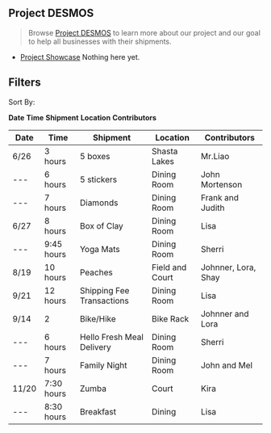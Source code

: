## Project DESMOS
> Browse [Project DESMOS](https://www.coramranch.com/) to learn more about our project and our goal to help all businesses with their shipments.
- [Project Showcase](https://www.youtube.com/watch?v=Mp2-9soBqSo&ab_channel=JaJaBean) Nothing here yet.

## Filters
Sort By:

**Date**     **Time**       **Shipment**       **Location**      **Contributors**

| Date | Time | Shipment | Location | Contributors |
| --- | --- | --- | --- | --- |
| 6/26 | 3 hours | 5 boxes | Shasta Lakes | Mr.Liao |
| --- | 6 hours | 5 stickers | Dining Room | John Mortenson |
| --- | 7 hours | Diamonds | Dining Room | Frank and Judith |
| 6/27 | 8 hours | Box of Clay | Dining Room | Lisa |
| --- | 9:45 hours | Yoga Mats | Dining Room | Sherri|
| 8/19 | 10 hours | Peaches | Field and Court | Johnner, Lora, Shay|
| 9/21 | 12 hours | Shipping Fee Transactions | Dining Room | Lisa |
| 9/14 | 2 | Bike/Hike | Bike Rack | Johnner and Lora |
| --- | 6 hours | Hello Fresh Meal Delivery | Dining Room | Sherri |
| --- | 7 hours | Family Night | Dining Room | John and Mel |
| 11/20 | 7:30 hours | Zumba | Court | Kira |
| --- | 8:30 hours | Breakfast | Dining | Lisa |
